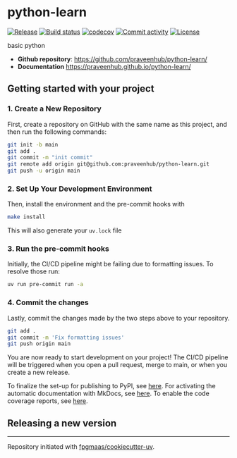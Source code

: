 # python-learn

[![Release](https://img.shields.io/github/v/release/praveenhub/python-learn)](https://img.shields.io/github/v/release/praveenhub/python-learn)
[![Build status](https://img.shields.io/github/actions/workflow/status/praveenhub/python-learn/main.yml?branch=main)](https://github.com/praveenhub/python-learn/actions/workflows/main.yml?query=branch%3Amain)
[![codecov](https://codecov.io/gh/praveenhub/python-learn/branch/main/graph/badge.svg)](https://codecov.io/gh/praveenhub/python-learn)
[![Commit activity](https://img.shields.io/github/commit-activity/m/praveenhub/python-learn)](https://img.shields.io/github/commit-activity/m/praveenhub/python-learn)
[![License](https://img.shields.io/github/license/praveenhub/python-learn)](https://img.shields.io/github/license/praveenhub/python-learn)

basic python

- **Github repository**: <https://github.com/praveenhub/python-learn/>
- **Documentation** <https://praveenhub.github.io/python-learn/>

## Getting started with your project

### 1. Create a New Repository

First, create a repository on GitHub with the same name as this project, and then run the following commands:

```bash
git init -b main
git add .
git commit -m "init commit"
git remote add origin git@github.com:praveenhub/python-learn.git
git push -u origin main
```

### 2. Set Up Your Development Environment

Then, install the environment and the pre-commit hooks with

```bash
make install
```

This will also generate your `uv.lock` file

### 3. Run the pre-commit hooks

Initially, the CI/CD pipeline might be failing due to formatting issues. To resolve those run:

```bash
uv run pre-commit run -a
```

### 4. Commit the changes

Lastly, commit the changes made by the two steps above to your repository.

```bash
git add .
git commit -m 'Fix formatting issues'
git push origin main
```

You are now ready to start development on your project!
The CI/CD pipeline will be triggered when you open a pull request, merge to main, or when you create a new release.

To finalize the set-up for publishing to PyPI, see [here](https://fpgmaas.github.io/cookiecutter-uv/features/publishing/#set-up-for-pypi).
For activating the automatic documentation with MkDocs, see [here](https://fpgmaas.github.io/cookiecutter-uv/features/mkdocs/#enabling-the-documentation-on-github).
To enable the code coverage reports, see [here](https://fpgmaas.github.io/cookiecutter-uv/features/codecov/).

## Releasing a new version



---

Repository initiated with [fpgmaas/cookiecutter-uv](https://github.com/fpgmaas/cookiecutter-uv).
